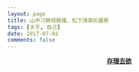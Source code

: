 ```yaml
---
layout: page
title: 山中习静观朝槿，松下清斋折露葵
tags: [关于, 自己]
date: 2017-07-02
comments: false
---
```

    
<center><a href="http://zhaoxigua.github.io"><b>存理去欲</b></a> </center>

